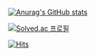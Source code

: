<div>

  [![Anurag's GitHub stats](https://github-readme-stats.vercel.app/api?username=junsun10&theme=transparent)](https://github-readme-stats.vercel.app/api?username=junsun10)

  [![Solved.ac 프로필](http://mazassumnida.wtf/api/generate_badge?boj=junsun1014)](https://solved.ac/junsun1014)
  
  [![Hits](https://hits.seeyoufarm.com/api/count/incr/badge.svg?url=https%3A%2F%2Fgithub.com%2Fjunsun10&count_bg=%23021172&title_bg=%231F1F1F&icon=&icon_color=%23E7E7E7&title=hits&edge_flat=false)](https://hits.seeyoufarm.com)                   
</div>
<!--
**junsun10/junsun10** is a ✨ _special_ ✨ repository because its `README.md` (this file) appears on your GitHub profile.

Here are some ideas to get you started:

- 🔭 I’m currently working on ...
- 🌱 I’m currently learning ...
- 👯 I’m looking to collaborate on ...
- 🤔 I’m looking for help with ...
- 💬 Ask me about ...
- 📫 How to reach me: ...
- 😄 Pronouns: ...
- ⚡ Fun fact: ...
-->
